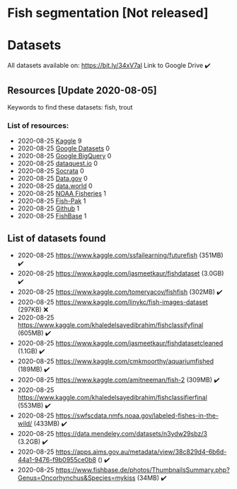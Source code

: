 # Fish segmentation [Not released]


# Datasets 

All datasets available on: https://bit.ly/34xV7al Link to Google Drive ✔️

## Resources [Update 2020-08-05]

Keywords to find these datasets: fish, trout

### List of resources: 

- 2020-08-25 [Kaggle](https://www.kaggle.com/datasets) 9
- 2020-08-25 [Google Datasets](https://datasetsearch.research.google.com/) 0
- 2020-08-25 [Google BigQuery](https://cloud.google.com/bigquery/public-data/) 0
- 2020-08-25 [dataquest.io](www.dataquest.io) 0
- 2020-08-25 [Socrata](https://opendata.socrata.com/) 0
- 2020-08-25 [Data.gov](https://www.data.gov/) 0
- 2020-08-25 [data.world](https://data.world/datasets) 0
- 2020-08-25 [NOAA Fisheries](https://swfscdata.nmfs.noaa.gov/labeled-fishes-in-the-wild/) 1
- 2020-08-25 [Fish-Pak](https://data.mendeley.com/datasets/n3ydw29sbz/3) 1
- 2020-08-25 [Github](https://github.com) 1
- 2020-08-25 [FishBase](https://www.fishbase.de/) 1

## List of datasets found

- 2020-08-25 https://www.kaggle.com/ssfailearning/futurefish (351MB) ✔️
- 2020-08-25 https://www.kaggle.com/jasmeetkaur/fishdataset (3.0GB) ✔️
- 2020-08-25 https://www.kaggle.com/tomeryacov/fishfish (302MB) ✔️
- 2020-08-25 https://www.kaggle.com/linykc/fish-images-dataset (297KB) ❌
- 2020-08-25 https://www.kaggle.com/khaledelsayedibrahim/fishclassifyfinal (605MB) ✔️
- 2020-08-25 https://www.kaggle.com/jasmeetkaur/fishdatasetcleaned (1.1GB) ✔️
- 2020-08-25 https://www.kaggle.com/cmkmoorthy/aquariumfished (189MB) ✔️
- 2020-08-25 https://www.kaggle.com/amitneeman/fish-2 (309MB) ✔️
- 2020-08-25 https://www.kaggle.com/khaledelsayedibrahim/fishclassifierfinal (553MB) ✔️
- 2020-08-25 https://swfscdata.nmfs.noaa.gov/labeled-fishes-in-the-wild/ (433MB) ✔️
- 2020-08-25 https://data.mendeley.com/datasets/n3ydw29sbz/3 (3.2GB) ✔️
- 2020-08-25 https://apps.aims.gov.au/metadata/view/38c829d4-6b6d-44a1-9476-f9b0955ce0b8 () ✔️
- 2020-08-25 https://www.fishbase.de/photos/ThumbnailsSummary.php?Genus=Oncorhynchus&Species=mykiss (34MB) ✔️



